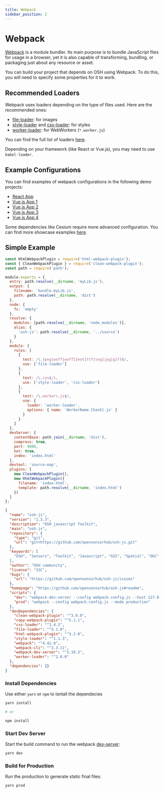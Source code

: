 ```yaml
---
title: Webpack
sidebar_position: 2
---
```


# Webpack

[Webpack](https://webpack.js.org/) is a module bundler. Its main purpose is to bundle JavaScript files for usage in a browser, yet it is also capable of transforming, bundling, or packaging just about any resource or asset.

You can build your project that depends on OSH using Webpack. To do this, you will need to specify some properties for it to work.


## Recommended Loaders
Webpack uses loaders depending on the type of files used. Here are the recommended ones:

- [file-loader](https://webpack.js.org/loaders/file-loader): for images
- [style-loader](https://webpack.js.org/loaders/style-loader/) and [css-loader](https://webpack.js.org/loaders/css-loader/): for styles
- [worker-loader](https://webpack.js.org/loaders/worker-loader): for WebWorkers (`*.worker.js`)

You can find the full list of loaders [here](https://webpack.js.org/loaders/).

Depending on your framework (like React or Vue.js), you may need to use `babel-loader`.

## Example Configurations

You can find examples of webpack configurations in the following demo projects:

- [React App](https://github.com/opensensorhub/osh-js/blob/master/demos/3dr-solo-uav/3dr-solo-uav-react/webpack.config.js)
- [Vue.js App 1](https://github.com/opensensorhub/osh-js/blob/master/demos/3dr-solo-uav/3dr-solo-uav-vuejs/webpack.config.js)
- [Vue.js App 2](https://github.com/opensensorhub/osh-js/blob/master/demos/dynamic-android/webpack.config.js)
- [Vue.js App 3](https://github.com/opensensorhub/osh-js/blob/master/demos/video-display/video-display-advanced-vuejs/webpack.config.js)
- [Vue.js App 4](https://github.com/opensensorhub/osh-js/blob/master/demos/video-display/video-display-vuejs/webpack.config.js)

Some dependencies like Cesium require more advanced configuration. You can find more showcase examples [here](https://github.com/opensensorhub/osh-js/tree/master/showcase/examples).

## Simple Example

```js title="webpack.config.js"
const HtmlWebpackPlugin = require('html-webpack-plugin');
const { CleanWebpackPlugin } = require('clean-webpack-plugin');
const path = require('path');

module.exports = {
  entry: path.resolve(__dirname, 'myLib.js'),
  output: {
    filename: 'bundle.myLib.js',
    path: path.resolve(__dirname, 'dist')
  },
  node: {
    fs: 'empty'
  },
  resolve: {
    modules: [path.resolve(__dirname, 'node_modules')],
    alias: {
      'osh-js': path.resolve(__dirname, '../source')
    }
  },
  module: {
    rules: [
      {
        test: /\.(png|woff|woff2|eot|ttf|svg|jpg|gif)$/,
        use: ['file-loader']
      },
      {
        test: /\.css$/i,
        use: ['style-loader', 'css-loader']
      },
      {
        test: /\.worker\.js$/,
        use: {
          loader: 'worker-loader',
          options: { name: 'WorkerName.[hash].js' }
        }
      }
    ]
  },
  devServer: {
    contentBase: path.join(__dirname, 'dist'),
    compress: true,
    port: 9000,
    hot: true,
    index: 'index.html'
  },
  devtool: 'source-map',
  plugins: [
    new CleanWebpackPlugin(),
    new HtmlWebpackPlugin({
      filename: 'index.html',
      template: path.resolve(__dirname, 'index.html')
    })
  ]
};
```

```json title="package.json"
{
  "name": "osh-js",
  "version": "1.3.3",
  "description": "OSH javascript Toolkit",
  "main": "osh.js",
  "repository": {
    "type": "git",
    "url": "git+https://github.com/opensensorhub/osh-js.git"
  },
  "keywords": [
    "OSH", "Sensors", "Toolkit", "Javascript", "GIS", "Spatial", "OGC", "SensorML"
  ],
  "author": "OSH community",
  "license": "ISC",
  "bugs": {
    "url": "https://github.com/opensensorhub/osh-js/issues"
  },
  "homepage": "https://github.com/opensensorhub/osh-js#readme",
  "scripts": {
    "dev": "webpack-dev-server --config webpack.config.js --host 127.0.0.1 --mode development --watch",
    "prod": "webpack --config webpack.config.js --mode production"
  },
  "devDependencies": {
    "clean-webpack-plugin": "^3.0.0",
    "copy-webpack-plugin": "^5.1.1",
    "css-loader": "^3.4.2",
    "file-loader": "^5.1.0",
    "html-webpack-plugin": "^3.2.0",
    "style-loader": "^1.1.3",
    "webpack": "^4.42.0",
    "webpack-cli": "^3.3.11",
    "webpack-dev-server": "^3.10.3",
    "worker-loader": "^2.0.0"
  },
  "dependencies": {}
}

```


### Install Dependencies
Use either `yarn` or `npm` to isntall the dependecies

```bash
yarn install

# or

npm install
```


### Start Dev Server
Start the build command to run the webpack [dev-server](https://webpack.js.org/configuration/dev-server/):

```bash
yarn dev
```


### Build for Production
Run the production to generate static final files:

```bash
yarn prod
```